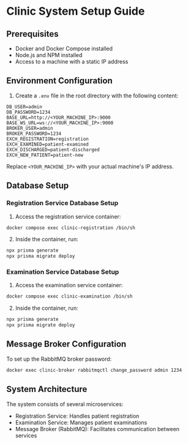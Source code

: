 # Clinic System Setup Guide

## Prerequisites
- Docker and Docker Compose installed
- Node.js and NPM installed
- Access to a machine with a static IP address

## Environment Configuration

1. Create a `.env` file in the root directory with the following content:
```env
DB_USER=admin
DB_PASSWORD=1234
BASE_URL=http://<YOUR_MACHINE_IP>:9000
BASE_WS_URL=ws://<YOUR_MACHINE_IP>:9000
BROKER_USER=admin
BROKER_PASSWORD=1234
EXCH_REGISTRATION=registration
EXCH_EXAMINED=patient-examined
EXCH_DISCHARGED=patient-discharged
EXCH_NEW_PATIENT=patient-new
```

Replace `<YOUR_MACHINE_IP>` with your actual machine's IP address.

## Database Setup

### Registration Service Database Setup
1. Access the registration service container:
```bash
docker compose exec clinic-registration /bin/sh
```

2. Inside the container, run:
```bash
npx prisma generate
npx prisma migrate deploy
```

### Examination Service Database Setup
1. Access the examination service container:
```bash
docker compose exec clinic-examination /bin/sh
```

2. Inside the container, run:
```bash
npx prisma generate
npx prisma migrate deploy
```

## Message Broker Configuration

To set up the RabbitMQ broker password:
```bash
docker exec clinic-broker rabbitmqctl change_password admin 1234
```

## System Architecture

The system consists of several microservices:
- Registration Service: Handles patient registration
- Examination Service: Manages patient examinations
- Message Broker (RabbitMQ): Facilitates communication between services

